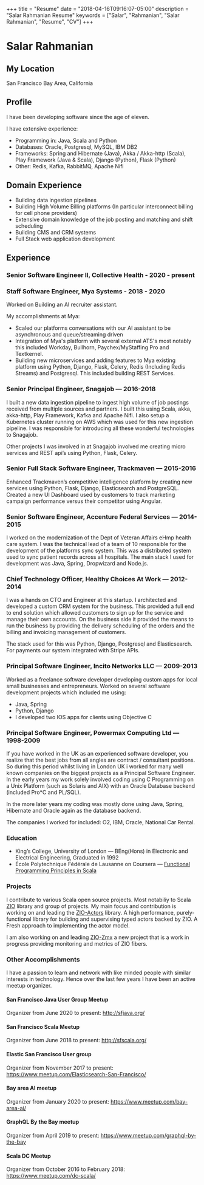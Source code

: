 +++
title = "Resume"
date = "2018-04-16T09:16:07-05:00"
description = "Salar Rahmanian Resume"
keywords = ["Salar", "Rahmanian", "Salar Rahmanian", "Resume", "CV"]
+++
# Salar Rahmanian #
## My Location ##
San Francisco Bay Area, California

## Profile ##
I have been developing software since the age of eleven. 

I have extensive experience:

- Programming in: Java, Scala and Python
- Databases: Oracle, Postgresql, MySQL, IBM DB2
- Frameworks: Spring and Hibernate (Java), Akka / Akka-http (Scala), Play Framework (Java & Scala), Django (Python), Flask (Python)
- Other: Redis, Kafka, RabbitMQ, Apache Nifi

## Domain Experience ##
- Building data ingestion pipelines
- Building High Volume Billing platforms (In particular interconnect billing for cell phone providers)
- Extensive domain knowledge of the job posting and matching and shift scheduling
- Building CMS and CRM systems
- Full Stack web application development

## Experience ##
### Senior Software Engineer II, Collective Health - 2020 - present ###

### Staff Software Engineer, Mya Systems - 2018 - 2020 ###
Worked on Building an AI recruiter assistant.

My accomplishments at Mya:

- Scaled our platforms conversations with our AI assistant to be asynchronous and queue/streaming driven
- Integration of Mya's platform with several external ATS's most notably this included Workday, Bullhorn, Paychex/MyStaffing Pro and Textkernel.
- Building new microservices and adding features to Mya existing platform using Python, Django, Flask, Celery, Redis (Including Redis Streams) and Postgresql. This included building REST Services. 

### Senior Principal Engineer, Snagajob — 2016-2018 ###
I built a new data ingestion pipeline to ingest high volume of job postings received from multiple sources and partners. I built this using Scala, akka, akka-http, Play Framework, Kafka and Apache Nifi. I also setup a Kubernetes cluster running on AWS which was used for this new ingestion pipeline. I was responsible for introducing all these wonderful technologies to Snagajob.

Other projects I was involved in at Snagajob involved me creating micro services and REST api’s using Python, Flask, Celery.

### Senior Full Stack Software Engineer, Trackmaven — 2015-2016 ###
Enhanced Trackmaven’s competitive intelligence platform by creating new services using Python, Flask, Django, Elasticsearch and PostgreSQL. Created a new UI Dashboard used by customers to track marketing campaign performance versus their competitor using Angular.

### Senior Software Engineer, Accenture Federal Services — 2014-2015 ###
I worked on the modernization of the Dept of Veteran Affairs eHmp health care system. I was the technical lead of a team of 10 responsible for the development of the platforms sync system. This was a distributed system used to sync patient records across all hospitals. The main stack I used for development was Java, Spring, Dropwizard and Node.js.

### Chief Technology Officer, Healthy Choices At Work — 2012-2014 ###
I was a hands on CTO and Engineer at this startup. I architected and developed a custom CRM system for the business. This provided a full end to end solution which allowed customers to sign up for the service and manage their own accounts. On the business side it provided the means to run the business by providing the delivery scheduling of the orders and the billing and invoicing management of customers.

The stack used for this was Python, Django, Postgresql and Elasticsearch. For payments our system integrated with Stripe APIs. 

### Principal Software Engineer, Incito Networks LLC — 2009-2013 ###
Worked as a freelance software developer developing custom apps for local small businesses and entrepreneurs. Worked on several software development projects which included me using: 

- Java, Spring
- Python, Django
- I developed two IOS apps for clients using Objective C 

### Principal Software Engineer, Powermax Computing Ltd — 1998-2009 ###
If you have worked in the UK as an experienced software developer, you realize that the best jobs from all angles are contract / consultant positions. So during this period whilst living in London UK i worked for many well known companies on the biggest projects as a Principal Software Engineer. In the early years my work solely involved coding using  C Programming on a Unix Platform (such as Solaris and AIX) with an Oracle Database backend (included Pro*C and PL/SQL). 

In the more later years my coding was mostly done using Java, Spring, Hibernate and Oracle again as the database backend.

The companies I worked for included: O2, IBM, Oracle, National Car Rental.

### Education ###
- King’s College, University of London — BEng(Hons) in Electronic and Electrical Engineering, Graduated in 1992
- École Polytechnique Fédérale de Lausanne on Coursera — [Functional Programming Principles in Scala](https://www.coursera.org/account/accomplishments/verify/H5W964KAJ73Y)

### Projects ###

I contribute to various Scala open source projects. Most notabiliy to Scala [ZIO](https://zio.dev/) library and group of projects. My main focus and contribution is working on and leading the [ZIO-Actors](https://zio.github.io/zio-actors/) library. A high performance, purely-functional library for building and supervising typed actors backed by ZIO. A Fresh approach to implementing the actor model.

I am also working on and leading [ZIO-Zmx](https://github.com/zio/zio-zmx) a new project that is a work in progress providing monitoring and metrics of ZIO fibers.

### Other Accomplishments ###

I have a passion to learn and network with like minded people with similar interests in technology. Hence over the last few years I have been an active meetup organizer.

#### San Francisco Java User Group Meetup ####

Organizer from June 2020 to present: <http://sfjava.org/>

#### San Francisco Scala Meetup ####

Organizer from June 2018 to present: <http://sfscala.org/>

#### Elastic San Francisco User group ####

Organizer from November 2017 to present: <https://www.meetup.com/Elasticsearch-San-Francisco/>

#### Bay area AI meetup ####

Organizer from January 2020 to present: <https://www.meetup.com/bay-area-ai/>

#### GraphQL By the Bay meetup ####

Organizer from April 2019 to present: <https://www.meetup.com/graphql-by-the-bay>

#### Scala DC Meetup ####

Organizer from October 2016 to February 2018: <https://www.meetup.com/dc-scala/>

